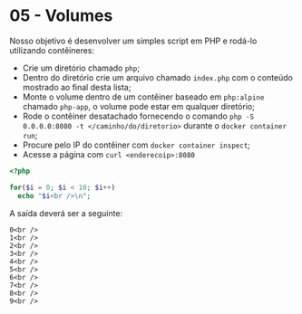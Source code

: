 # 05 - Volumes

Nosso objetivo é desenvolver um simples script em PHP e rodá-lo utilizando contêineres:

- Crie um diretório chamado `php`;
- Dentro do diretório crie um arquivo chamado `index.php` com o conteúdo mostrado ao final desta lista;
- Monte o volume dentro de um contêiner baseado em `php:alpine` chamado `php-app`, o volume pode estar em qualquer diretório;
- Rode o contêiner desatachado fornecendo o comando `php -S 0.0.0.0:8080 -t </caminho/do/diretorio>` durante o `docker container run`;
- Procure pelo IP do contêiner com `docker container inspect`;
- Acesse a página com `curl <enderecoip>:8080` 

```php
<?php

for($i = 0; $i < 10; $i++)
  echo "$i<br />\n";
```

A saída deverá ser a seguinte:

```
0<br />
1<br />
2<br />
3<br />
4<br />
5<br />
6<br />
7<br />
8<br />
9<br />
```
